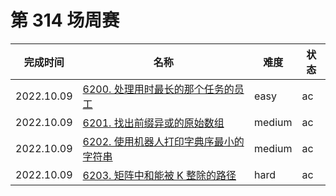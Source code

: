 # 第 314 场周赛

**完成时间**|**名称**|**难度**|**状态**
------------|--------|--------|--------
2022.10.09|[6200. 处理用时最长的那个任务的员工](./6200.%20处理用时最长的那个任务的员工)|easy|ac
2022.10.09|[6201. 找出前缀异或的原始数组](./6201.%20找出前缀异或的原始数组)|medium|ac
2022.10.09|[6202. 使用机器人打印字典序最小的字符串](./6202.%20使用机器人打印字典序最小的字符串)|medium|ac
2022.10.09|[6203. 矩阵中和能被 K 整除的路径](./6203.%20矩阵中和能被%20K%20整除的路径)|hard|ac
